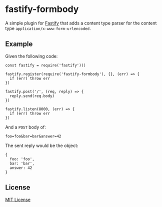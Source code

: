 # fastify-formbody

A simple plugin for [Fastify][fastify] that adds a content type parser for
the content type `application/x-www-form-urlencoded`.

[fastify]: http://www.fastify.io/

## Example

Given the following code:

```
const fastify = require('fastify')()

fastify.register(require('fastify-formbody'), {}, (err) => {
  if (err) throw err
})

fastify.post('/', (req, reply) => {
  reply.send(req.body)
})

fastify.listen(8000, (err) => {
  if (err) throw err
})
```

And a `POST` body of:

```
foo=foo&bar=bar&answer=42
```

The sent reply would be the object:

```
{
  foo: 'foo',
  bar: 'bar',
  answer: 42
}
```

## License

[MIT License](http://jsumners.mit-license.org/)
